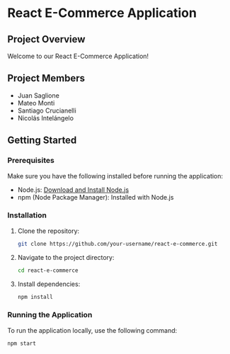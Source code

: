 # React E-Commerce Application 

## Project Overview

Welcome to our React E-Commerce Application! 

## Project Members

- Juan Saglione 
- Mateo Monti 
- Santiago Crucianelli 
- Nicolás Intelángelo 

## Getting Started

### Prerequisites

Make sure you have the following installed before running the application:

- Node.js: [Download and Install Node.js](https://nodejs.org/)
- npm (Node Package Manager): Installed with Node.js

### Installation

1. Clone the repository:

    ```bash
    git clone https://github.com/your-username/react-e-commerce.git
    ```

2. Navigate to the project directory:

    ```bash
    cd react-e-commerce
    ```

3. Install dependencies:

    ```bash
    npm install
    ```

### Running the Application

To run the application locally, use the following command:

```bash
npm start

